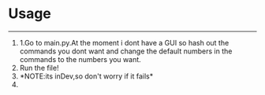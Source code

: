 # Usage
<hr>
<ol>
  <li>1.Go to main.py.At the moment i dont have a GUI so hash out the commands you dont want and change the default numbers in the commands to the numbers you want.</li>
  <li>Run the file!</li>
  <li>*NOTE:its inDev,so don't worry if it fails*<li>
</ol>
